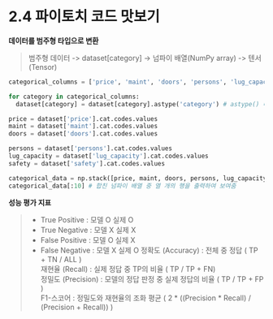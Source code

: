 # 2.4 파이토치 코드 맛보기

**데이터를 범주형 타입으로 변환**

> 범주형 데이터 -> dataset[category] -> 넘파이 배열(NumPy array) -> 텐서(Tensor)

```py
categorical_columns = ['price', 'maint', 'doors', 'persons', 'lug_capacity', 'safety'] # 예제 데이터셋 칼럼들의 목록

for category in categorical_columns:
  dataset[category] = dataset[category].astype('category') # astype() 메서드를 이용해 데이터를 범주형으로 변환

price = dataset['price'].cat.codes.values
maint = dataset['maint'].cat.codes.values
doors = dataset['doors'].cat.codes.values

persons = dataset['persons'].cat.codes.values
lug_capacity = dataset['lug_capacity'].cat.codes.values
safety = dataset['safety'].cat.codes.values

categorical_data = np.stack([price, maint, doors, persons, lug_capacity, safety], 1)
categorical_data[:10] # 합친 넘파이 배열 중 열 개의 행을 출력하여 보여줌
```

**성능 평가 지표**
> - True Positive : 모델 O 실제 O
> - True Negative : 모델 X 실제 X
> - False Positive : 모델 O 실제 X
> - False Negative : 모델 X 실제 O
> 정확도 (Accuracy) : 전체 중 정답 ( TP + TN / ALL )  
> 재현율 (Recall) : 실제 정답 중 TP의 비율 ( TP / TP + FN)  
> 정밀도 (Precision) : 모델의 정답 판정 중 실제 정답의 비율 ( TP / TP + FP )  
> F1-스코어 : 정밀도와 재현율의 조화 평균 ( 2 * ((Precision * Recall) / (Precision + Recall)) )
